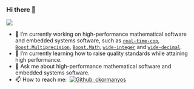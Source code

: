 ### Hi there 👋

<p>
<img allign="right" src="https://github-readme-stats.vercel.app/api?username=ckormanyos&count_private=true&show_icons=true&theme=blueberry"/>
</p>

- 🔭 I’m currently working on high-performance mathematical software and embedded systems software, such as [`real-time-cpp`](https://github.com/boostorg/real-time-cpp), [`Boost.Multiprecision`](https://github.com/boostorg/multiprecision), [`Boost.Math`](https://github.com/boostorg/math), [`wide-integer`](https://github.com/ckormanyos/wide-integer) and [`wide-decimal`](https://github.com/ckormanyos/wide-decimal).
- 🌱 I’m currently learning how to raise quality standards while attaining high performance.
- 💬 Ask me about high-performance mathematical software and embedded systems software.
- 📫 How to reach me:&nbsp;
[![Github: ckormanyos](https://img.shields.io/badge/-ckormanyos-blue?style=flat-square&logo=GitHub&logoColor=white&color=black&link=https://github.com/ckormanyos)](https://github.com/ckormanyos)
